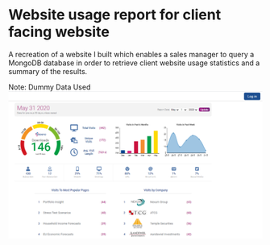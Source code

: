 # Website usage report for client facing website

A recreation of a website I built which enables a sales manager to query a MongoDB database in order to retrieve client website usage statistics and a summary of the results.

Note: Dummy Data Used
<img src="./Thumbnail.png">
